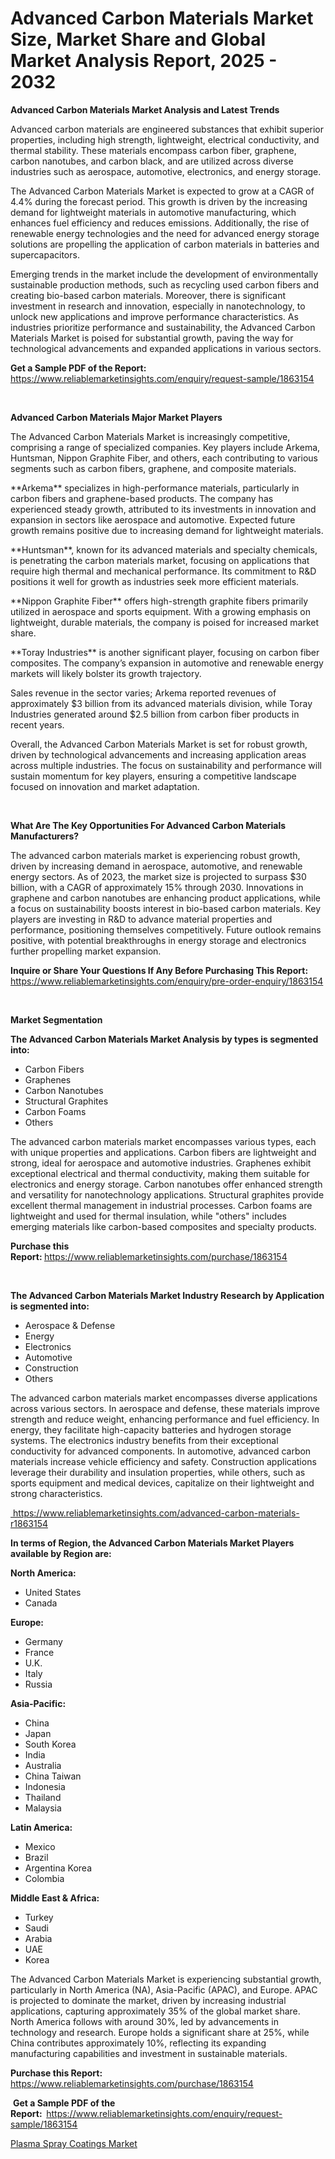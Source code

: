 <p><h1>Advanced Carbon Materials Market Size, Market Share and Global Market Analysis Report, 2025 - 2032</h1></p><p><strong>Advanced Carbon Materials Market Analysis and Latest Trends</strong></p>
<p><p>Advanced carbon materials are engineered substances that exhibit superior properties, including high strength, lightweight, electrical conductivity, and thermal stability. These materials encompass carbon fiber, graphene, carbon nanotubes, and carbon black, and are utilized across diverse industries such as aerospace, automotive, electronics, and energy storage.</p><p>The Advanced Carbon Materials Market is expected to grow at a CAGR of 4.4% during the forecast period. This growth is driven by the increasing demand for lightweight materials in automotive manufacturing, which enhances fuel efficiency and reduces emissions. Additionally, the rise of renewable energy technologies and the need for advanced energy storage solutions are propelling the application of carbon materials in batteries and supercapacitors.</p><p>Emerging trends in the market include the development of environmentally sustainable production methods, such as recycling used carbon fibers and creating bio-based carbon materials. Moreover, there is significant investment in research and innovation, especially in nanotechnology, to unlock new applications and improve performance characteristics. As industries prioritize performance and sustainability, the Advanced Carbon Materials Market is poised for substantial growth, paving the way for technological advancements and expanded applications in various sectors.</p></p>
<p><strong>Get a Sample PDF of the Report:&nbsp;</strong> <a href="https://www.reliablemarketinsights.com/enquiry/request-sample/1863154?utm_campaign=2197&utm_medium=2&utm_source=Github&utm_content=ia&utm_term=01042025&utm_id=advanced-carbon-materials">https://www.reliablemarketinsights.com/enquiry/request-sample/1863154</a></p>
<p>&nbsp;</p>
<p><strong>Advanced Carbon Materials Major Market Players</strong></p>
<p><p>The Advanced Carbon Materials Market is increasingly competitive, comprising a range of specialized companies. Key players include Arkema, Huntsman, Nippon Graphite Fiber, and others, each contributing to various segments such as carbon fibers, graphene, and composite materials.</p><p>**Arkema** specializes in high-performance materials, particularly in carbon fibers and graphene-based products. The company has experienced steady growth, attributed to its investments in innovation and expansion in sectors like aerospace and automotive. Expected future growth remains positive due to increasing demand for lightweight materials.</p><p>**Huntsman**, known for its advanced materials and specialty chemicals, is penetrating the carbon materials market, focusing on applications that require high thermal and mechanical performance. Its commitment to R&D positions it well for growth as industries seek more efficient materials.</p><p>**Nippon Graphite Fiber** offers high-strength graphite fibers primarily utilized in aerospace and sports equipment. With a growing emphasis on lightweight, durable materials, the company is poised for increased market share.</p><p>**Toray Industries** is another significant player, focusing on carbon fiber composites. The company’s expansion in automotive and renewable energy markets will likely bolster its growth trajectory. </p><p>Sales revenue in the sector varies; Arkema reported revenues of approximately $3 billion from its advanced materials division, while Toray Industries generated around $2.5 billion from carbon fiber products in recent years. </p><p>Overall, the Advanced Carbon Materials Market is set for robust growth, driven by technological advancements and increasing application areas across multiple industries. The focus on sustainability and performance will sustain momentum for key players, ensuring a competitive landscape focused on innovation and market adaptation.</p></p>
<p>&nbsp;</p>
<p><strong>What Are The Key Opportunities For Advanced Carbon Materials Manufacturers?</strong></p>
<p><p>The advanced carbon materials market is experiencing robust growth, driven by increasing demand in aerospace, automotive, and renewable energy sectors. As of 2023, the market size is projected to surpass $30 billion, with a CAGR of approximately 15% through 2030. Innovations in graphene and carbon nanotubes are enhancing product applications, while a focus on sustainability boosts interest in bio-based carbon materials. Key players are investing in R&D to advance material properties and performance, positioning themselves competitively. Future outlook remains positive, with potential breakthroughs in energy storage and electronics further propelling market expansion.</p></p>
<p><strong>Inquire or Share Your Questions If Any Before Purchasing This Report:</strong> <a href="https://www.reliablemarketinsights.com/enquiry/pre-order-enquiry/1863154?utm_campaign=2197&utm_medium=2&utm_source=Github&utm_content=ia&utm_term=01042025&utm_id=advanced-carbon-materials">https://www.reliablemarketinsights.com/enquiry/pre-order-enquiry/1863154</a></p>
<p>&nbsp;</p>
<p><strong>Market Segmentation</strong></p>
<p><strong>The Advanced Carbon Materials Market Analysis by types is segmented into:</strong></p>
<p><ul><li>Carbon Fibers</li><li>Graphenes</li><li>Carbon Nanotubes</li><li>Structural Graphites</li><li>Carbon Foams</li><li>Others</li></ul></p>
<p><p>The advanced carbon materials market encompasses various types, each with unique properties and applications. Carbon fibers are lightweight and strong, ideal for aerospace and automotive industries. Graphenes exhibit exceptional electrical and thermal conductivity, making them suitable for electronics and energy storage. Carbon nanotubes offer enhanced strength and versatility for nanotechnology applications. Structural graphites provide excellent thermal management in industrial processes. Carbon foams are lightweight and used for thermal insulation, while "others" includes emerging materials like carbon-based composites and specialty products.</p></p>
<p><strong>Purchase this Report:&nbsp;</strong><a href="https://www.reliablemarketinsights.com/purchase/1863154?utm_campaign=2197&utm_medium=2&utm_source=Github&utm_content=ia&utm_term=01042025&utm_id=advanced-carbon-materials">https://www.reliablemarketinsights.com/purchase/1863154</a></p>
<p>&nbsp;</p>
<p><strong>The Advanced Carbon Materials Market Industry Research by Application is segmented into:</strong></p>
<p><ul><li>Aerospace & Defense</li><li>Energy</li><li>Electronics</li><li>Automotive</li><li>Construction</li><li>Others</li></ul></p>
<p><p>The advanced carbon materials market encompasses diverse applications across various sectors. In aerospace and defense, these materials improve strength and reduce weight, enhancing performance and fuel efficiency. In energy, they facilitate high-capacity batteries and hydrogen storage systems. The electronics industry benefits from their exceptional conductivity for advanced components. In automotive, advanced carbon materials increase vehicle efficiency and safety. Construction applications leverage their durability and insulation properties, while others, such as sports equipment and medical devices, capitalize on their lightweight and strong characteristics.</p></p>
<p><a href="https://www.reliablemarketinsights.com/advanced-carbon-materials-r1863154?utm_campaign=2197&utm_medium=2&utm_source=Github&utm_content=ia&utm_term=01042025&utm_id=advanced-carbon-materials">&nbsp;https://www.reliablemarketinsights.com/advanced-carbon-materials-r1863154</a></p>
<p><strong>In terms of Region, the Advanced Carbon Materials Market Players available by Region are:</strong></p>
<p>
    <p> <strong> North America: </strong>
        <ul>
            <li>United States</li>
            <li>Canada</li>
        </ul>
        </p> 
    <p> <strong> Europe: </strong>
        <ul>
            <li>Germany</li>
            <li>France</li>
            <li>U.K.</li>
            <li>Italy</li>
            <li>Russia</li>
        </ul>
        </p> 
    <p> <strong> Asia-Pacific: </strong>
        <ul>
            <li>China</li>
            <li>Japan</li>
            <li>South Korea</li>
            <li>India</li>
            <li>Australia</li>
            <li>China Taiwan</li>
            <li>Indonesia</li>
            <li>Thailand</li>
            <li>Malaysia</li>
        </ul>
        </p> 
    <p> <strong> Latin America: </strong>
        <ul>
            <li>Mexico</li>
            <li>Brazil</li>
            <li>Argentina Korea</li>
            <li>Colombia</li>
        </ul>
        </p> 
    <p> <strong> Middle East & Africa: </strong>
        <ul>
            <li>Turkey</li>
            <li>Saudi</li>
            <li>Arabia</li>
            <li>UAE</li>
            <li>Korea</li>
        </ul>
    </p>
    </p>
<p><p>The Advanced Carbon Materials Market is experiencing substantial growth, particularly in North America (NA), Asia-Pacific (APAC), and Europe. APAC is projected to dominate the market, driven by increasing industrial applications, capturing approximately 35% of the global market share. North America follows with around 30%, led by advancements in technology and research. Europe holds a significant share at 25%, while China contributes approximately 10%, reflecting its expanding manufacturing capabilities and investment in sustainable materials.</p></p>
<p><strong>Purchase this Report: </strong><a href="https://www.reliablemarketinsights.com/purchase/1863154?utm_campaign=2197&utm_medium=2&utm_source=Github&utm_content=ia&utm_term=01042025&utm_id=advanced-carbon-materials">https://www.reliablemarketinsights.com/purchase/1863154</a></p>
<p>&nbsp;<strong>Get a Sample PDF of the Report:&nbsp;&nbsp;</strong><a href="https://www.reliablemarketinsights.com/enquiry/request-sample/1863154?utm_campaign=2197&utm_medium=2&utm_source=Github&utm_content=ia&utm_term=01042025&utm_id=advanced-carbon-materials">https://www.reliablemarketinsights.com/enquiry/request-sample/1863154</a></p>
<p><strong></strong></p>
<p><p><a href="https://github.com/jerhoskinson197676/Market-Research-Report-List-1/blob/main/plasma-spray-coatings-market.md?utm_campaign=2197&utm_medium=2&utm_source=Github&utm_content=ia&utm_term=01042025&utm_id=advanced-carbon-materials">Plasma Spray Coatings Market</a></p></p>
